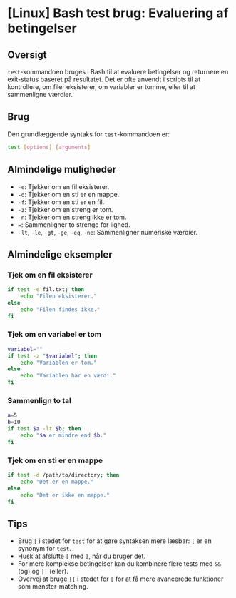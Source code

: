# [Linux] Bash test brug: Evaluering af betingelser

## Oversigt
`test`-kommandoen bruges i Bash til at evaluere betingelser og returnere en exit-status baseret på resultatet. Det er ofte anvendt i scripts til at kontrollere, om filer eksisterer, om variabler er tomme, eller til at sammenligne værdier.

## Brug
Den grundlæggende syntaks for `test`-kommandoen er:

```bash
test [options] [arguments]
```

## Almindelige muligheder
- `-e`: Tjekker om en fil eksisterer.
- `-d`: Tjekker om en sti er en mappe.
- `-f`: Tjekker om en sti er en fil.
- `-z`: Tjekker om en streng er tom.
- `-n`: Tjekker om en streng ikke er tom.
- `=`: Sammenligner to strenge for lighed.
- `-lt`, `-le`, `-gt`, `-ge`, `-eq`, `-ne`: Sammenligner numeriske værdier.

## Almindelige eksempler

### Tjek om en fil eksisterer
```bash
if test -e fil.txt; then
    echo "Filen eksisterer."
else
    echo "Filen findes ikke."
fi
```

### Tjek om en variabel er tom
```bash
variabel=""
if test -z "$variabel"; then
    echo "Variablen er tom."
else
    echo "Variablen har en værdi."
fi
```

### Sammenlign to tal
```bash
a=5
b=10
if test $a -lt $b; then
    echo "$a er mindre end $b."
fi
```

### Tjek om en sti er en mappe
```bash
if test -d /path/to/directory; then
    echo "Det er en mappe."
else
    echo "Det er ikke en mappe."
fi
```

## Tips
- Brug `[` i stedet for `test` for at gøre syntaksen mere læsbar: `[` er en synonym for `test`.
- Husk at afslutte `[` med `]`, når du bruger det.
- For mere komplekse betingelser kan du kombinere flere tests med `&&` (og) og `||` (eller).
- Overvej at bruge `[[` i stedet for `[` for at få mere avancerede funktioner som mønster-matching.
